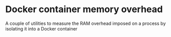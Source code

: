 # Docker container memory overhead

A couple of utilities to measure the RAM overhead imposed on a process by isolating it into a Docker container
